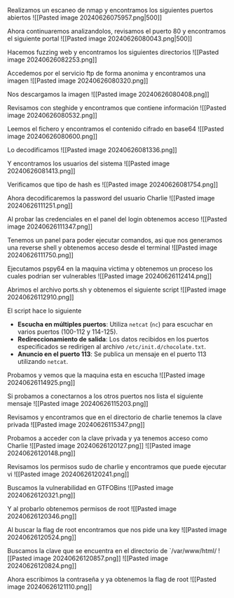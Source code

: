 Realizamos un escaneo de nmap y encontramos los siguientes puertos abiertos
![[Pasted image 20240626075957.png|500]]

Ahora continuaremos analizandolos, revisamos el puerto 80 y encontramos el siguiente portal
![[Pasted image 20240626080043.png|500]]

Hacemos fuzzing web y encontramos los siguientes directorios
![[Pasted image 20240626082253.png]]

Accedemos por el servicio ftp de forma anonima y encontramos una imagen
![[Pasted image 20240626080320.png]]

Nos descargamos la imagen
![[Pasted image 20240626080408.png]]

Revisamos con steghide y encontramos que contiene información
![[Pasted image 20240626080532.png]]

Leemos el fichero y encontramos el contenido cifrado en base64
![[Pasted image 20240626080600.png]]

Lo decodificamos
![[Pasted image 20240626081336.png]]

Y encontramos los usuarios del sistema
![[Pasted image 20240626081413.png]]

Verificamos que tipo de hash es
![[Pasted image 20240626081754.png]]

Ahora decodificaremos la password del usuario Charlie
![[Pasted image 20240626111251.png]]

Al probar las credenciales en el panel del login obtenemos acceso
![[Pasted image 20240626111347.png]]

Tenemos un panel para poder ejecutar comandos, asi que nos generamos una reverse shell y obtenemos acceso desde el terminal
![[Pasted image 20240626111750.png]]

Ejecutamos pspy64 en la maquina victima y obtenemos un proceso los cuales podrian ser vulnerables
![[Pasted image 20240626112414.png]]

Abrimos el archivo ports.sh y obtenemos el siguiente script
![[Pasted image 20240626112910.png]]

El script hace lo siguiente
- **Escucha en múltiples puertos**: Utiliza `netcat` (`nc`) para escuchar en varios puertos (100-112 y 114-125).
- **Redireccionamiento de salida**: Los datos recibidos en los puertos especificados se redirigen al archivo `/etc/init.d/chocolate.txt`.
- **Anuncio en el puerto 113**: Se publica un mensaje en el puerto 113 utilizando `netcat`.

Probamos y vemos que la maquina esta en escucha
![[Pasted image 20240626114925.png]]

Si probamos a conectarnos a los otros puertos nos lista el siguiente mensaje
![[Pasted image 20240626115203.png]]

Revisamos y encontramos que en el directorio de charlie tenemos la clave privada
![[Pasted image 20240626115347.png]]

Probamos a acceder con la clave privada y ya tenemos acceso como Charlie
![[Pasted image 20240626120127.png]]
![[Pasted image 20240626120148.png]]

Revisamos los permisos sudo de charlie y encontramos que puede ejecutar vi
![[Pasted image 20240626120241.png]]

Buscamos la vulnerabilidad en GTFOBins
![[Pasted image 20240626120321.png]]

Y al probarlo obtenemos permisos de root
![[Pasted image 20240626120346.png]]

Al buscar la flag de root encontramos que nos pide una key
![[Pasted image 20240626120524.png]]

Buscamos la clave que se encuentra en el directorio de `/var/www/html/
![[Pasted image 20240626120857.png]]
![[Pasted image 20240626120824.png]]

Ahora escribimos la contraseña y ya obtenemos la flag de root
![[Pasted image 20240626121110.png]]


